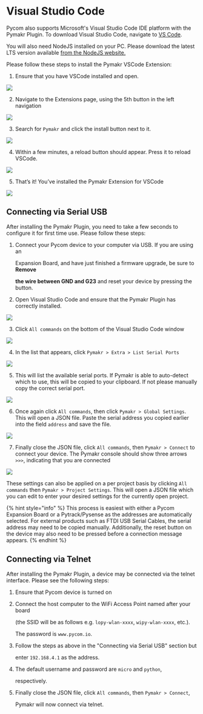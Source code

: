 # Visual Studio Code

Pycom also supports Microsoft's Visual Studio Code IDE platform with the Pymakr Plugin. To download Visual Studio Code, navigate to [VS Code](https://code.visualstudio.com/).

You will also need NodeJS installed on your PC. Please download the latest LTS version available [from the NodeJS website.](https://nodejs.org/)

Please follow these steps to install the Pymakr VSCode Extension:

1. Ensure that you have VSCode installed and open.

![](../../.gitbook/assets/vsc_setup_step_1-1.png)

2. Navigate to the Extensions page, using the 5th button in the left navigation

![](../../.gitbook/assets/vsc_setup_step_2-1.png)

3. Search for `Pymakr` and click the install button next to it.

![](../../.gitbook/assets/vsc_setup_step_3.png)

4. Within a few minutes, a reload button should appear. Press it to reload VSCode.

![](../../.gitbook/assets/vsc_setup_step_4.png)

5. That’s it! You’ve installed the Pymakr Extension for VSCode

![](../../.gitbook/assets/vsc_setup_step_5%20%281%29.png)

## Connecting via Serial USB

After installing the Pymakr Plugin, you need to take a few seconds to configure it for first time use. Please follow these steps:

1. Connect your Pycom device to your computer via USB. If you are using an

   Expansion Board, and have just finished a firmware upgrade, be sure to **Remove**

   **the wire between GND and G23** and reset your device by pressing the button.

2. Open Visual Studio Code and ensure that the Pymakr Plugin has correctly installed.

![](../../.gitbook/assets/vsc_config_step_1-1.png)

3. Click `All commands` on the bottom of the Visual Studio Code window

![](../../.gitbook/assets/vsc_config_step_2-1.png)

4. In the list that appears, click `Pymakr > Extra > List Serial Ports`

![](../../.gitbook/assets/vsc_config_step_3-1.png)

5. This will list the available serial ports. If Pymakr is able to auto-detect which to use, this will be copied to your clipboard. If not please manually copy the correct serial port.

![](../../.gitbook/assets/vsc_config_step_4.png)

6. Once again click `All commands`, then click `Pymakr > Global Settings`. This will open a JSON file. Paste the serial address you copied earlier into the field `address` and save the file.

![](../../.gitbook/assets/vsc_config_step_5-1.png)

7. Finally close the JSON file, click `All commands`, then `Pymakr > Connect` to connect your device. The Pymakr console should show three arrows `>>>`, indicating that you are connected

![](../../.gitbook/assets/vsc_config_step_6%20%281%29.png)

These settings can also be applied on a per project basis by clicking `All commands` then `Pymakr > Project Settings`. This will open a JSON file which you can edit to enter your desired settings for the currently open project.

{% hint style="info" %}
This process is easiest with either a Pycom Expansion Board or a Pytrack/Pysense as the addresses are automatically selected. For external products such as FTDI USB Serial Cables, the serial address may need to be copied manually. Additionally, the reset button on the device may also need to be pressed before a connection message appears.
{% endhint %}

## Connecting via Telnet

After installing the Pymakr Plugin, a device may be connected via the telnet interface. Please see the following steps:

1. Ensure that Pycom device is turned on
2. Connect the host computer to the WiFi Access Point named after your board

   \(the SSID will be as follows e.g. `lopy-wlan-xxxx`, `wipy-wlan-xxxx`, etc.\).

   The password is `www.pycom.io`.

3. Follow the steps as above in the "Connecting via Serial USB" section but

   enter `192.168.4.1` as the address.

4. The default username and password are `micro` and `python`,

   respectively.

5. Finally close the JSON file, click `All commands`, then `Pymakr > Connect`,

   Pymakr will now connect via telnet.

